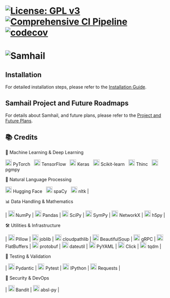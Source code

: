 # [![License: GPL v3](https://img.shields.io/badge/License-GPLv3-blue.svg)](https://www.gnu.org/licenses/gpl-3.0)&nbsp;&nbsp;[![Comprehensive CI Pipeline](https://github.com/axonow/Samhail/actions/workflows/ci.yaml/badge.svg)](https://github.com/axonow/Samhail/actions/workflows/ci.yaml)&nbsp;&nbsp;[![codecov](https://codecov.io/gh/axonow/Samhail/graph/badge.svg?token=M523VE16SW)](https://codecov.io/gh/axonow/Samhail)


# ![Samhail](https://github.com/user-attachments/assets/92c8bcd0-a753-4ae8-9fa8-9f3f26227b5d)


## Installation

For detailed installation steps, please refer to the [Installation Guide](./docs/INSTALLATION_GUIDE.md).

## Samhail Project and Future Roadmaps

For details about Samhail, and future plans, please refer to the [Project and Future Plans](./docs/PROJECT.md).

## 📚 Credits

🤖 Machine Learning & Deep Learning

<img src="https://pytorch.org/favicon.ico" width="20"> PyTorch &nbsp; <img src="https://www.tensorflow.org/favicon.ico" width="20"> TensorFlow &nbsp; <img src="https://keras.io/favicon.ico" width="20"> Keras &nbsp; <img src="https://scikit-learn.org/stable/_static/scikit-learn-logo-small.png" width="20"> Scikit-learn &nbsp; <img src="https://thinc.ai/favicon.ico" width="20"> Thinc &nbsp; <img src="https://pgmpy.org/_static/logo.png" width="20"> pgmpy

🧠 Natural Language Processing

<img src="https://huggingface.co/favicon.ico" width="20"> Hugging Face &nbsp; <img src="https://spacy.io/favicon.ico" width="20"> spaCy &nbsp; <img src="https://miro.medium.com/v2/resize:fit:1184/format:webp/1*YM2HXc7f4v02pZBEO8h-qw.png" width="20"> nltk |

📊 Data Handling & Mathematics

| <img src="https://numpy.org/favicon.ico" width="20"> NumPy | <img src="https://pandas.pydata.org/favicon.ico" width="20"> Pandas | <img src="https://scipy.org/favicon.ico" width="20"> SciPy | <img src="https://www.sympy.org/static/favicon.ico" width="20"> SymPy | <img src="https://networkx.org/favicon.ico" width="20"> NetworkX | <img src="https://www.h5py.org/favicon.ico" width="20"> h5py |

🛠️ Utilities & Infrastructure

| <img src="https://python-pillow.org/favicon.ico" width="20"> Pillow | <img src="https://joblib.readthedocs.io/en/latest/_static/favicon.ico" width="20"> joblib | <img src="https://cloudpathlib.drivendata.org/en/stable/_static/favicon.ico" width="20"> cloudpathlib | <img src="https://www.crummy.com/favicon.ico" width="20"> BeautifulSoup | <img src="https://grpc.io/favicon.ico" width="20"> gRPC | <img src="https://google.github.io/flatbuffers/favicon.ico" width="20"> FlatBuffers | <img src="https://developers.google.com/static/protocol-buffers/images/favicon.png" width="20"> protobuf | <img src="https://dateutil.readthedocs.io/en/stable/_static/favicon.ico" width="20"> dateutil | <img src="https://pyyaml.org/favicon.ico" width="20"> PyYAML | <img src="https://palletsprojects.com/favicon.ico" width="20"> Click | <img src="https://tqdm.github.io/favicon.ico" width="20"> tqdm |

🧪 Testing & Validation

| <img src="https://docs.pydantic.dev/en/stable/favicon.ico" width="20"> Pydantic | <img src="https://pytest.org/favicon.ico" width="20"> Pytest | <img src="https://ipython.org/_static/favicon.ico" width="20"> IPython | <img src="https://docs.python-requests.org/en/latest/_static/favicon.ico" width="20"> Requests |

🔐 Security & DevOps

| <img src="https://bandit.readthedocs.io/en/latest/_static/favicon.ico" width="20"> Bandit | <img src="https://abseil.io/favicon.ico" width="20"> absl-py |




